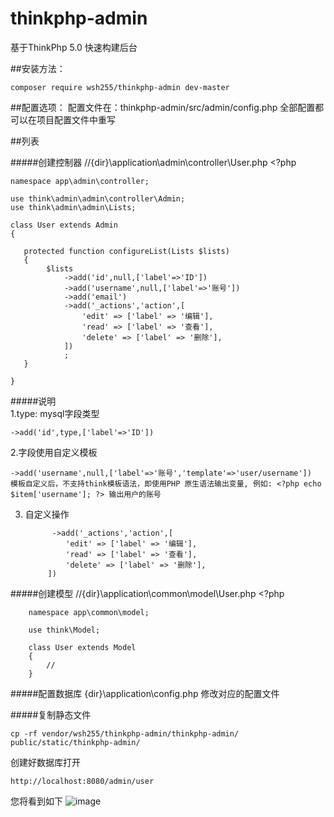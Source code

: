 # thinkphp-admin
基于ThinkPhp 5.0 快速构建后台

##安装方法：
   
    composer require wsh255/thinkphp-admin dev-master




##配置选项：
    配置文件在：thinkphp-admin/src/admin/config.php
    全部配置都可以在项目配置文件中重写


##列表
    
#####创建控制器
    //{dir}\application\admin\controller\User.php
    <?php
    
    namespace app\admin\controller;
    
    use think\admin\admin\controller\Admin;
    use think\admin\admin\Lists;
    
    class User extends Admin
    {
    
       protected function configureList(Lists $lists)
       {
            $lists
                ->add('id',null,['label'=>'ID'])
                ->add('username',null,['label'=>'账号'])
                ->add('email')
                ->add('_actions','action',[
                    'edit' => ['label' => '编辑'],
                    'read' => ['label' => '查看'],
                    'delete' => ['label' => '删除'],
                ])
                ;
       }
    
    }

#####说明    
1.type: mysql字段类型

    ->add('id',type,['label'=>'ID'])
                
2.字段使用自定义模板

    ->add('username',null,['label'=>'账号','template'=>'user/username'])
    模板自定义后，不支持think模板语法，即使用PHP 原生语法输出变量, 例如: <?php echo $item['username']; ?> 输出用户的账号
        
3. 自定义操作

             ->add('_actions','action',[
                'edit' => ['label' => '编辑'],
                'read' => ['label' => '查看'],
                'delete' => ['label' => '删除'],
            ])

#####创建模型
        //{dir}\application\common\model\User.php
        <?php
        
        namespace app\common\model;
        
        use think\Model;
        
        class User extends Model
        {
            //
        }
#####配置数据库
    {dir}\application\config.php
    修改对应的配置文件
    
#####复制静态文件
    
    cp -rf vendor/wsh255/thinkphp-admin/thinkphp-admin/ public/static/thinkphp-admin/ 

创建好数据库打开 
    
    http://localhost:8080/admin/user

您将看到如下
![image](http://o700r2wvv.bkt.clouddn.com/list.png)